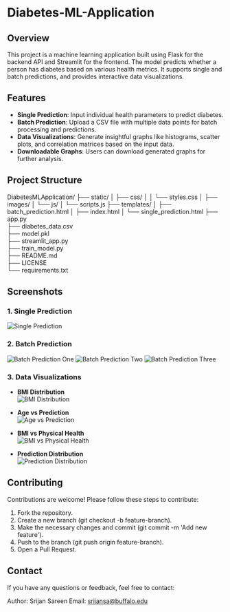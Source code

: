 # Diabetes-ML-Application

## Overview

This project is a machine learning application built using Flask for the backend API and Streamlit for the frontend. The model predicts whether a person has diabetes based on various health metrics. It supports single and batch predictions, and provides interactive data visualizations.

## Features

- **Single Prediction**: Input individual health parameters to predict diabetes.
- **Batch Prediction**: Upload a CSV file with multiple data points for batch processing and predictions.
- **Data Visualizations**: Generate insightful graphs like histograms, scatter plots, and correlation matrices based on the input data.
- **Downloadable Graphs**: Users can download generated graphs for further analysis.

## Project Structure
DiabetesMLApplication/
├── static/
│   ├── css/
│   │   └── styles.css
│   ├── images/
│   └── js/
│       └── scripts.js
├── templates/
│   ├── batch_prediction.html
│   ├── index.html
│   └── single_prediction.html
├── app.py              
├── diabetes_data.csv    
├── model.pkl          
├── streamlit_app.py      
├── train_model.py       
├── README.md          
├── LICENSE               
└── requirements.txt      

## Screenshots

### 1. Single Prediction

![Single Prediction](images/single_prediction_one.png)

### 2. Batch Prediction

![Batch Prediction One](images/batch_prediction_one.png)
![Batch Prediction Two](images/batch_prediction_two.png)
![Batch Prediction Three](images/batch_prediction_three.png)

### 3. Data Visualizations

- **BMI Distribution**  
  ![BMI Distribution](images/bmi_distribution.png)

- **Age vs Prediction**  
  ![Age vs Prediction](images/age_vs_prediction.png)

- **BMI vs Physical Health**  
  ![BMI vs Physical Health](images/bmi_vs_physical_health.png)

- **Prediction Distribution**  
  ![Prediction Distribution](images/prediction_distribution.png)

  
## Contributing
Contributions are welcome! Please follow these steps to contribute:
1. Fork the repository.
2. Create a new branch (git checkout -b feature-branch).
3. Make the necessary changes and commit (git commit -m 'Add new feature').
4. Push to the branch (git push origin feature-branch).
5. Open a Pull Request.

## Contact
If you have any questions or feedback, feel free to contact:

Author: Srijan Sareen
Email: srijansa@buffalo.edu
